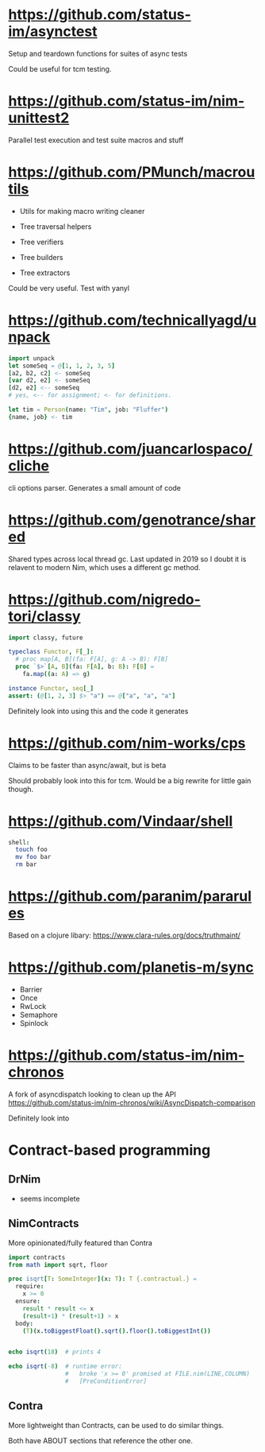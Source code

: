 # https://github.com/status-im/asynctest

Setup and teardown functions for suites of async tests

Could be useful for tcm testing.

# https://github.com/status-im/nim-unittest2

Parallel test execution and test suite macros and stuff

# https://github.com/PMunch/macroutils

* Utils for making macro writing cleaner

* Tree traversal helpers

* Tree verifiers

* Tree builders

* Tree extractors

Could be very useful. Test with yanyl

# https://github.com/technicallyagd/unpack

```nim
import unpack
let someSeq = @[1, 1, 2, 3, 5]
[a2, b2, c2] <- someSeq
[var d2, e2] <- someSeq
[d2, e2] <-- someSeq
# yes, <-- for assignment; <- for definitions.

let tim = Person(name: "Tim", job: "Fluffer")
{name, job} <- tim
```

# https://github.com/juancarlospaco/cliche

cli options parser. Generates a small amount of code

# https://github.com/genotrance/shared

Shared types across local thread gc. Last updated in 2019 so I doubt it is relavent to modern Nim, which uses a different gc method.

# https://github.com/nigredo-tori/classy

```nim
import classy, future

typeclass Functor, F[_]:
  # proc map[A, B](fa: F[A], g: A -> B): F[B]
  proc `$>`[A, B](fa: F[A], b: B): F[B] =
    fa.map((a: A) => g)

instance Functor, seq[_]
assert: (@[1, 2, 3] $> "a") == @["a", "a", "a"]
```

Definitely look into using this and the code it generates

# https://github.com/nim-works/cps

Claims to be faster than async/await, but is beta

Should probably look into this for tcm. Would be a big rewrite for little gain though.

# https://github.com/Vindaar/shell

```nim
shell:
  touch foo
  mv foo bar
  rm bar
```

# https://github.com/paranim/pararules

Based on a clojure libary: https://www.clara-rules.org/docs/truthmaint/

# https://github.com/planetis-m/sync

* Barrier
* Once
* RwLock
* Semaphore
* Spinlock

# https://github.com/status-im/nim-chronos

A fork of asyncdispatch looking to clean up the API
https://github.com/status-im/nim-chronos/wiki/AsyncDispatch-comparison

Definitely look into

# Contract-based programming
## DrNim
- seems incomplete
## NimContracts

More opinionated/fully featured than Contra

```nim
import contracts
from math import sqrt, floor

proc isqrt[T: SomeInteger](x: T): T {.contractual.} =
  require:
    x >= 0
  ensure:
    result * result <= x
    (result+1) * (result+1) > x
  body:
    (T)(x.toBiggestFloat().sqrt().floor().toBiggestInt())


echo isqrt(18)  # prints 4

echo isqrt(-8)  # runtime error:
                #   broke 'x >= 0' promised at FILE.nim(LINE,COLUMN)
                #   [PreConditionError]
```

## Contra

More lightweight than Contracts, can be used to do similar things.

Both have ABOUT sections that reference the other one.

